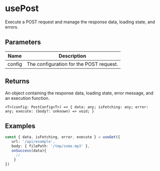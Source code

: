 # usePost
Execute a POST request and manage the response data, loading state, and errors.
## Parameters
| Name | Description |
|------|-------------|
|config|The configuration for the POST request.|
## Returns
An object containing the response data, loading state, error message, and an execution function.
```
<T>(config: PostConfig<T>) => { data: any; isFetching: any; error: any; execute: (body?: unknown) => void; }
```
## Examples
```ts
const { data, isFetching, error, execute } = useGet({
   url: '/api/example',
   body: { filePath: '/tmp/some.mp3' },
   onSuccess(data){
     //
    }
})
```